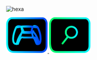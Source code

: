 
![hexa](https://user-images.githubusercontent.com/122919964/213197934-4d1b5926-bca4-493e-b858-933869133a03.svg)


<a href="https://purepro4561.github.io/">
  <img src="costume1.svg" alt="Logo" style="width: 112px; height: 97px;" />
</a>

<a href="https://UGPS-apps-onl.glitch.me">
  <img src="costume2.svg" alt="Logo" style="width: 112px; height: 97px;" />
</a>
